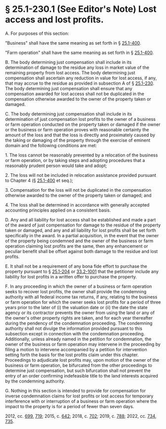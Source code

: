# § 25.1-230.1 (See Editor's Note) Lost access and lost profits.

<p>A. For purposes of this section:</p><p>"Business" shall have the same meaning as set forth in § <a href='/vacode/25.1-400/'>25.1-400</a>.</p><p>"Farm operation" shall have the same meaning as set forth in § <a href='/vacode/25.1-400/'>25.1-400</a>.</p><p>B. The body determining just compensation shall include in its determination of damage to the residue any loss in market value of the remaining property from lost access. The body determining just compensation shall ascertain any reduction in value for lost access, if any, that may accrue to the residue as provided in subsection A of § <a href='/vacode/25.1-230/'>25.1-230</a>. The body determining just compensation shall ensure that any compensation awarded for lost access shall not be duplicated in the compensation otherwise awarded to the owner of the property taken or damaged.</p><p>C. The body determining just compensation shall include in its determination of just compensation lost profits to the owner of a business or farm operation conducted on the property taken or damaged if the owner or the business or farm operation proves with reasonable certainty the amount of the loss and that the loss is directly and proximately caused by the taking or damaging of the property through the exercise of eminent domain and the following conditions are met:</p><p>1. The loss cannot be reasonably prevented by a relocation of the business or farm operation, or by taking steps and adopting procedures that a reasonably prudent person would take and adopt;</p><p>2. The loss will not be included in relocation assistance provided pursuant to Chapter 4 (§ <a href='/vacode/25.1-400/'>25.1-400</a> et seq.);</p><p>3. Compensation for the loss will not be duplicated in the compensation otherwise awarded to the owner of the property taken or damaged; and</p><p>4. The loss shall be determined in accordance with generally accepted accounting principles applied on a consistent basis.</p><p>D. Any and all liability for lost access shall be established and made a part of the award of just compensation for damage to the residue of the property taken or damaged, and any and all liability for lost profits shall be set forth specifically in the award. In a partial acquisition, in the event that the owner of the property being condemned and the owner of the business or farm operation claiming lost profits are the same, then any enhancement or peculiar benefit shall be offset against both damage to the residue and lost profits.</p><p>E. It shall not be a requirement of any bona fide effort to purchase the property pursuant to § <a href='/vacode/25.1-204/'>25.1-204</a> or <a href='/vacode/33.2-1001/'>33.2-1001</a> that the petitioner include any liability for lost profits in a written offer to purchase the property.</p><p>F. In any proceeding in which the owner of a business or farm operation seeks to recover lost profits, the owner shall provide the condemning authority with all federal income tax returns, if any, relating to the business or farm operation for which the owner seeks lost profits for a period of three years prior to the later of (i) the valuation date or (ii) the date the state agency or its contractor prevents the owner from using the land or any of the owner's other property rights are taken, and for each year thereafter during the pendency of the condemnation proceeding. The condemning authority shall not divulge the information provided pursuant to this subsection except in connection with the condemnation proceeding. Additionally, unless already named in the petition for condemnation, the owner of the business or farm operation may intervene in the proceeding by filing a motion to intervene accompanied by a petition for intervention setting forth the basis for the lost profits claim under this chapter. Proceedings to adjudicate lost profits may, upon motion of the owner of the business or farm operation, be bifurcated from the other proceedings to determine just compensation, but such bifurcation shall not prevent the entry of an order confirming indefeasible title to the land interests acquired by the condemning authority. </p><p>G. Nothing in this section is intended to provide for compensation for inverse condemnation claims for lost profits or lost access for temporary interference with or interruption of a business or farm operation where the impact to the property is for a period of fewer than seven days.</p><p>2012, cc. <a href='http://lis.virginia.gov/cgi-bin/legp604.exe?121+ful+CHAP0699'>699</a>, <a href='http://lis.virginia.gov/cgi-bin/legp604.exe?121+ful+CHAP0719'>719</a>; 2015, c. <a href='http://lis.virginia.gov/cgi-bin/legp604.exe?151+ful+CHAP0642'>642</a>; 2018, c. <a href='http://lis.virginia.gov/cgi-bin/legp604.exe?181+ful+CHAP0702'>702</a>; 2019, c. <a href='http://lis.virginia.gov/cgi-bin/legp604.exe?191+ful+CHAP0788'>788</a>; 2022, cc. <a href='http://lis.virginia.gov/cgi-bin/legp604.exe?221+ful+CHAP0734'>734</a>, <a href='http://lis.virginia.gov/cgi-bin/legp604.exe?221+ful+CHAP0735'>735</a>.</p>